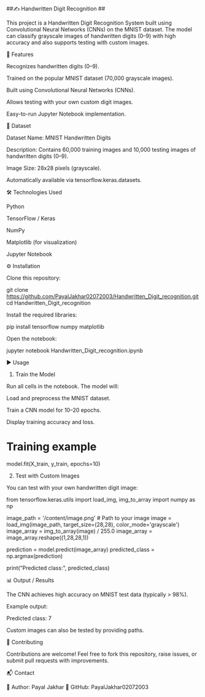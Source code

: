  ##✍️ Handwritten Digit Recognition  ##

This project is a Handwritten Digit Recognition System built using Convolutional Neural Networks (CNNs) on the MNIST dataset. The model can classify grayscale images of handwritten digits (0–9) with high accuracy and also supports testing with custom images.

🚀 Features

Recognizes handwritten digits (0–9).

Trained on the popular MNIST dataset (70,000 grayscale images).

Built using Convolutional Neural Networks (CNNs).

Allows testing with your own custom digit images.

Easy-to-run Jupyter Notebook implementation.

📂 Dataset

Dataset Name: MNIST Handwritten Digits

Description: Contains 60,000 training images and 10,000 testing images of handwritten digits (0–9).

Image Size: 28x28 pixels (grayscale).

Automatically available via tensorflow.keras.datasets.

🛠️ Technologies Used

Python

TensorFlow / Keras

NumPy

Matplotlib (for visualization)

Jupyter Notebook

⚙️ Installation

Clone this repository:

git clone https://github.com/PayalJakhar02072003/Handwritten_Digit_recognition.git
cd Handwritten_Digit_recognition


Install the required libraries:

pip install tensorflow numpy matplotlib


Open the notebook:

jupyter notebook Handwritten_Digit_recognition.ipynb

▶️ Usage
1. Train the Model

Run all cells in the notebook. The model will:

Load and preprocess the MNIST dataset.

Train a CNN model for 10–20 epochs.

Display training accuracy and loss.

# Training example
model.fit(X_train, y_train, epochs=10)

2. Test with Custom Images

You can test with your own handwritten digit image:

from tensorflow.keras.utils import load_img, img_to_array
import numpy as np

image_path = '/content/image.png'   # Path to your image
image = load_img(image_path, target_size=(28,28), color_mode='grayscale')
image_array = img_to_array(image) / 255.0
image_array = image_array.reshape((1,28,28,1))

prediction = model.predict(image_array)
predicted_class = np.argmax(prediction)

print("Predicted class:", predicted_class)

📊 Output / Results

The CNN achieves high accuracy on MNIST test data (typically > 98%).

Example output:

Predicted class: 7


Custom images can also be tested by providing paths.

🤝 Contributing

Contributions are welcome! Feel free to fork this repository, raise issues, or submit pull requests with improvements.

📬 Contact

👩 Author: Payal Jakhar
🔗 GitHub: PayalJakhar02072003
